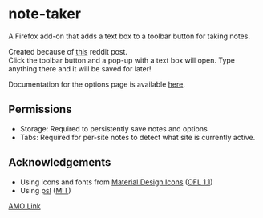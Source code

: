 # note-taker
A Firefox add-on that adds a text box to a toolbar button for taking notes.

Created because of [this](https://www.reddit.com/r/firefox/comments/6ju4n7/im_looking_for_a_firefox_addon_that_gives_you_a/) reddit post.  
Click the toolbar button and a pop-up with a text box will open. Type anything there and it will be saved for later!

Documentation for the options page is available [here](https://github.com/Rayquaza01/note-taker/wiki/Options).

## Permissions
 * Storage: Required to persistently save notes and options
 * Tabs: Required for per-site notes to detect what site is currently active.

## Acknowledgements
 * Using icons and fonts from [Material Design Icons](https://materialdesignicons.com/) ([OFL 1.1](http://scripts.sil.org/OFL)) 
 * Using [psl](https://github.com/wrangr/psl) ([MIT](https://opensource.org/licenses/MIT))

[AMO Link](https://addons.mozilla.org/en-US/firefox/addon/note-taker/)
